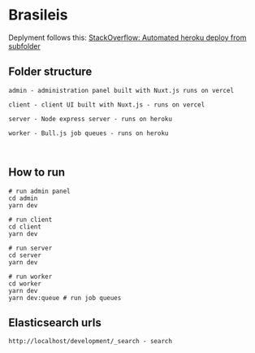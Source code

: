 # Brasileis

Deplyment follows this: [StackOverflow: Automated heroku deploy from subfolder](https://stackoverflow.com/questions/39197334/automated-heroku-deploy-from-subfolder)
## Folder structure
```shell
admin - administration panel built with Nuxt.js runs on vercel

client - client UI built with Nuxt.js - runs on vercel

server - Node express server - runs on heroku

worker - Bull.js job queues - runs on heroku



```
## How to run

```shell
# run admin panel
cd admin
yarn dev

# run client
cd client
yarn dev

# run server
cd server
yarn dev

# run worker
cd worker
yarn dev
yarn dev:queue # run job queues
```

## Elasticsearch  urls
```shell
http://localhost/development/_search - search

```